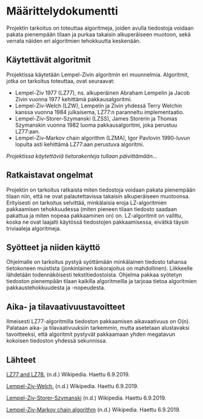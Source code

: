 # Määrittelydokumentti

Projektin tarkoitus on toteuttaa algoritmeja, joiden avulla tiedostoja voidaan pakata pienempään tilaan ja purkaa takaisin alkuperäiseen muotoon, sekä verrata näiden eri
algoritmien tehokkuutta keskenään.

## Käytettävät algoritmit

Projektissa käytetään Lempel-Zivin algoritmin eri muunnelmia. Algoritmit, jotka on tarkoitus toteuttaa, ovat seuraavat:
- Lempel-Ziv 1977 (LZ77), ns. alkuperäinen Abraham Lempelin ja Jacob Zivin vuonna 1977 kehittämä pakkausalgoritmi.
- Lempel-Ziv-Welch (LZW), Lempelin ja Zivin yhdessä Terry Welchin kanssa vuonna 1984 julkaisema, LZ77:n paranneltu implementaatio.
- Lempel-Ziv-Storer-Szymanski (LZSS), James Storerin ja Thomas Szymanskin vuonna 1982 luoma pakkausalgoritmi, joka perustuu LZ77:aan.
- Lempel-Ziv-Markov chain algorithm (LZMA), Igor Pavlovin 1990-luvun lopulta asti kehittämä LZ77:aan perustuva algoritmi.

*Projektissa käytettäviä tietorakenteja tullaan päivittämään...*

## Ratkaistavat ongelmat

Projektin on tarkoitus ratkaista miten tiedostoja voidaan pakata pienempään tilaan niin, että ne ovat palautettavissa takaisin alkuperäiseen muotoonsa. Erityisesti
on tarkoitus selvittää, minkälaisia eroja LZ-algoritmien pakkaamisen tehokkuudessa (miten pieneen tilaan tiedosto saadaan pakattua ja miten nopeaa pakkaaminen on) on.
LZ-algoritmit on valittu, koska ne ovat laajalti käytössä tiedostojen pakkaamisessa, eivätkä täysin triviaaleja algoritmeja.

## Syötteet ja niiden käyttö

Ohjelmalle on tarkoitus pystyä syöttämään minkälainen tiedosto tahansa tietokoneen muistista (jonkinlainen kokorajoitus on mahdollinen). Liikkeelle lähdetään
todennäköisesti tekstitiedostoista. Ohjelma pakkaa syötetyn tiedoston pienempään tilaan kaikilla algoritmeilla ja tarjoaa tietoa algoritmien pakkaustehokkuudesta ja 
-nopeudesta.

## Aika- ja tilavaativuustavoitteet

Ilmeisesti LZ77-algoritmilla tiedoston pakkaamisen aikavaativuus on O(n). Palataan aika- ja tilavaativuuksiin tarkemmin, mutta asetetaan alustavaksi tavoitteeksi, että 
algoritmit pystyvät pakkaamaan yhden megatavun kokoisen tiedoston yhdessä sekunnissa.

## Lähteet

[LZ77 and LZ78.](https://en.wikipedia.org/wiki/LZ77_and_LZ78) (n.d.) Wikipedia. Haettu 6.9.2019.

[Lempel-Ziv-Welch.](https://en.wikipedia.org/wiki/Lempel%E2%80%93Ziv%E2%80%93Welch) (n.d.) Wikipedia. Haettu 6.9.2019.

[Lempel-Ziv-Storer-Szymanski](https://en.wikipedia.org/wiki/Lempel%E2%80%93Ziv%E2%80%93Storer%E2%80%93Szymanski) (n.d.) Wikipedia. Haettu 6.9.2019.

[Lempel-Ziv-Markov chain algorithm](https://en.wikipedia.org/wiki/Lempel%E2%80%93Ziv%E2%80%93Markov_chain_algorithm) (n.d.) Wikipedia. Haettu 6.9.2019.
